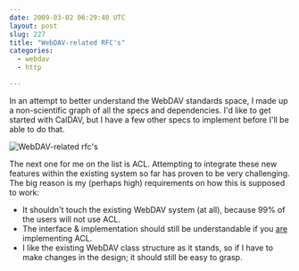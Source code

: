 ```yaml
---
date: 2009-03-02 06:29:40 UTC
layout: post
slug: 227
title: "WebDAV-related RFC's"
categories:
  - webdav
  - http

---
```

<p>In an attempt to better understand the WebDAV standards space, I made up a non-scientific graph of all the specs and dependencies. I'd like to get started with CalDAV, but I have a few other specs to implement before I'll be able to do that.</p>

<p><img src="http://www.rooftopsolutions.nl/resources/images/posts/webdavrfc.png" alt="WebDAV-related rfc's" /></p>

<p>The next one for me on the list is ACL. Attempting to integrate these new features within the existing system so far has proven to be very challenging. The big reason is my (perhaps high) requirements on how this is supposed to work:</p>

<ul>
  <li>It shouldn't touch the existing WebDAV system (at all), because 99% of the users will not use ACL.</li>
  <li>The interface & implementation should still be understandable if you <u>are</u> implementing ACL.</li>
  <li>I like the existing WebDAV class structure as it stands, so if I have to make changes in the design; it should still be easy to grasp.</li>
</ul>